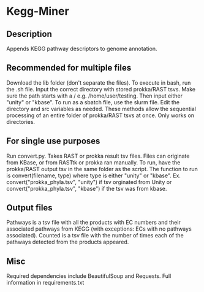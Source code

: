 # Kegg-Miner

## Description

Appends KEGG pathway descriptors to genome annotation. 

## Recommended for multiple files 

Download the lib folder (don't separate the files). To execute in bash, run the .sh file. Input the correct directory with stored prokka/RAST tsvs. Make sure the path starts with a / e.g. /home/user/testing. Then input either "unity" or "kbase". To run as a sbatch file, use the slurm file. Edit the directory and src variables as needed. These methods allow the sequential processing of an entire folder of prokka/RAST tsvs at once. Only works on directories.

## For single use purposes

Run convert.py. Takes RAST or prokka result tsv files. Files can originate from KBase, or from RASTtk or prokka ran manually. To run, have the prokka/RAST output tsv in the same folder as the script. The function to run is convert(filename, type) where type is either "unity" or "kbase". Ex. convert("prokka_phyla.tsv", "unity") if tsv orginated from Unity or convert("prokka_phyla.tsv", "kbase") if the tsv was from kbase. 

## Output files

Pathways is a tsv file with all the products with EC numbers and their associated pathways from KEGG (with exceptions: ECs with no pathways associated).
Counted is a tsv file with the number of times each of the pathways detected from the products appeared.

## Misc
Required dependencies include BeautifulSoup and Requests. Full information in requirements.txt
